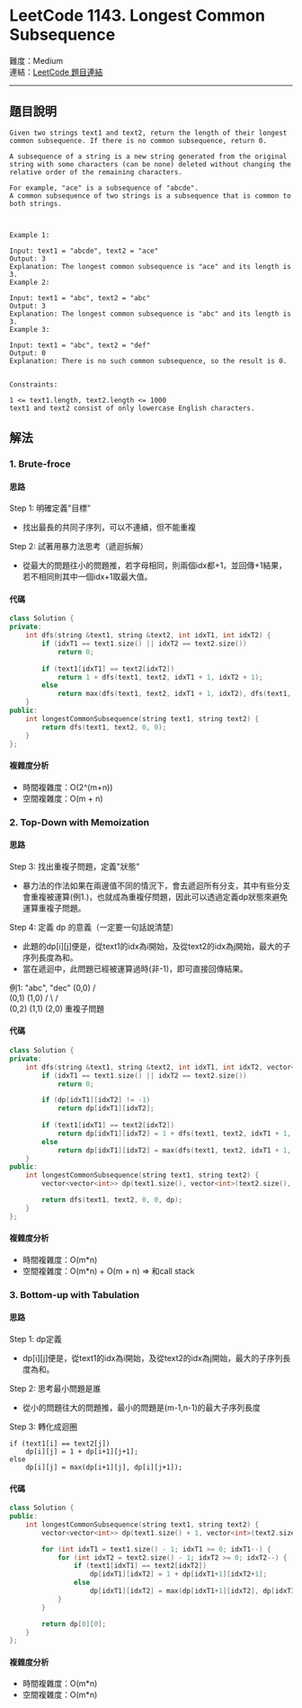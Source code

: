 # LeetCode 1143. Longest Common Subsequence

難度：Medium  
連結：[LeetCode 題目連結](https://leetcode.com/problems/longest-common-subsequence/description/)

---

## 題目說明
    
    Given two strings text1 and text2, return the length of their longest common subsequence. If there is no common subsequence, return 0.

    A subsequence of a string is a new string generated from the original string with some characters (can be none) deleted without changing the relative order of the remaining characters.

    For example, "ace" is a subsequence of "abcde".
    A common subsequence of two strings is a subsequence that is common to both strings.

    

    Example 1:

    Input: text1 = "abcde", text2 = "ace" 
    Output: 3  
    Explanation: The longest common subsequence is "ace" and its length is 3.
    Example 2:

    Input: text1 = "abc", text2 = "abc"
    Output: 3
    Explanation: The longest common subsequence is "abc" and its length is 3.
    Example 3:

    Input: text1 = "abc", text2 = "def"
    Output: 0
    Explanation: There is no such common subsequence, so the result is 0.
    

    Constraints:

    1 <= text1.length, text2.length <= 1000
    text1 and text2 consist of only lowercase English characters.

## 解法
### 1. Brute-froce
#### 思路

Step 1: 明確定義"目標"
- 找出最長的共同子序列，可以不連續，但不能重複

Step 2: 試著用暴力法思考（遞迴拆解）
- 從最大的問題往小的問題推，若字母相同，則兩個idx都+1，並回傳+1結果，若不相同則其中一個idx+1取最大值。

#### 代碼
```c++
class Solution {
private:
    int dfs(string &text1, string &text2, int idxT1, int idxT2) {
        if (idxT1 == text1.size() || idxT2 == text2.size()) 
            return 0;
        
        if (text1[idxT1] == text2[idxT2])
            return 1 + dfs(text1, text2, idxT1 + 1, idxT2 + 1);
        else
            return max(dfs(text1, text2, idxT1 + 1, idxT2), dfs(text1, text2, idxT1, idxT2 + 1));
    }
public:
    int longestCommonSubsequence(string text1, string text2) {
        return dfs(text1, text2, 0, 0);
    }
};
```

#### 複雜度分析

- 時間複雜度：O(2^(m+n))
- 空間複雜度：O(m + n)

### 2. Top-Down with Memoization
#### 思路

Step 3: 找出重複子問題，定義"狀態"
- 暴力法的作法如果在兩邊值不同的情況下，會去遞迴所有分支，其中有些分支會重複被運算(例1.)，也就成為重複仔問題，因此可以透過定義dp狀態來避免運算重複子問題。

Step 4: 定義 dp 的意義（一定要一句話說清楚）
- 此題的dp[i][j]便是，從text1的idx為i開始，及從text2的idx為j開始，最大的子序列長度為和。
- 當在遞迴中，此問題已經被運算過時(非-1)，即可直接回傳結果。

例1: "abc", "dec"
        (0,0)
        /   \
    (0,1)   (1,0)
    /   \   /   \
(0,2)   (1,1)   (2,0)
      重複子問題

#### 代碼
```c++
class Solution {
private:
    int dfs(string &text1, string &text2, int idxT1, int idxT2, vector<vector<int>> &dp) {
        if (idxT1 == text1.size() || idxT2 == text2.size()) 
            return 0;

        if (dp[idxT1][idxT2] != -1)
            return dp[idxT1][idxT2];
        
        if (text1[idxT1] == text2[idxT2])
            return dp[idxT1][idxT2] = 1 + dfs(text1, text2, idxT1 + 1, idxT2 + 1, dp);
        else
            return dp[idxT1][idxT2] = max(dfs(text1, text2, idxT1 + 1, idxT2, dp), dfs(text1, text2, idxT1, idxT2 + 1, dp));
    }
public:
    int longestCommonSubsequence(string text1, string text2) {
        vector<vector<int>> dp(text1.size(), vector<int>(text2.size(), -1));

        return dfs(text1, text2, 0, 0, dp);
    }
};
```

#### 複雜度分析

- 時間複雜度：O(m*n)
- 空間複雜度：O(m*n) + O(m + n) => 和call stack

### 3. Bottom-up with Tabulation
#### 思路

Step 1: dp定義
- dp[i][j]便是，從text1的idx為i開始，及從text2的idx為j開始，最大的子序列長度為和。

Step 2: 思考最小問題是誰
- 從小的問題往大的問題推，最小的問題是(m-1,n-1)的最大子序列長度

Step 3: 轉化成迴圈
```
if (text1[i] == text2[j])
    dp[i][j] = 1 + dp[i+1][j+1];
else
    dp[i][j] = max(dp[i+1][j], dp[i][j+1]);
```
   
#### 代碼
```c++
class Solution {
public:
    int longestCommonSubsequence(string text1, string text2) {
        vector<vector<int>> dp(text1.size() + 1, vector<int>(text2.size() + 1, 0));

        for (int idxT1 = text1.size() - 1; idxT1 >= 0; idxT1--) {
            for (int idxT2 = text2.size() - 1; idxT2 >= 0; idxT2--) {
                if (text1[idxT1] == text2[idxT2])
                    dp[idxT1][idxT2] = 1 + dp[idxT1+1][idxT2+1];
                else
                    dp[idxT1][idxT2] = max(dp[idxT1+1][idxT2], dp[idxT1][idxT2+1]);
            }
        }

        return dp[0][0];
    }
};
```

#### 複雜度分析

- 時間複雜度：O(m*n)
- 空間複雜度：O(m*n)
